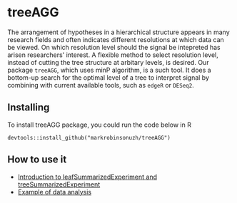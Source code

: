  

# treeAGG

The arrangement of hypotheses in a hierarchical structure appears in many research fields and often indicates different resolutions at which data can be viewed. On which resolution level should the signal be intepreted has arisen researchers' interest. A flexible method to select resolution level, instead of cutting the tree structure at arbitary levels, is desired. Our package `treeAGG`, which uses minP algorithm, is a such tool. It does a bottom-up search for the optimal level of a tree to interpret signal by combining with current available tools, such as `edgeR` or `DESeq2`.


## Installing

To install treeAGG package, you could run the code below in R

```
devtools::install_github("markrobinsonuzh/treeAGG")
```

## How to use it

* [Introduction to leafSummarizedExperiment and treeSummarizedExperiment](https://github.com/markrobinsonuzh/treeAGG/blob/master/vignettes/Introduction_to_leafSummarizedExperiment_and_treeSummarizedExperiment.Rmd)
* [Example of data analysis](https://github.com/markrobinsonuzh/treeAGG/blob/master/vignettes/Example_of_data_analysis.Rmd)


